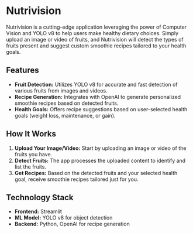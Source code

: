 # Nutrivision

Nutrivision is a cutting-edge application leveraging the power of Computer Vision and YOLO v8 to help users make healthy dietary choices. Simply upload an image or video of fruits, and Nutrivision will detect the types of fruits present and suggest custom smoothie recipes tailored to your health goals.

## Features

- **Fruit Detection:** Utilizes YOLO v8 for accurate and fast detection of various fruits from images and videos.
- **Recipe Generation:** Integrates with OpenAI to generate personalized smoothie recipes based on detected fruits.
- **Health Goals:** Offers recipe suggestions based on user-selected health goals (weight loss, maintenance, or gain).

## How It Works

1. **Upload Your Image/Video:** Start by uploading an image or video of the fruits you have.
2. **Detect Fruits:** The app processes the uploaded content to identify and list the fruits.
3. **Get Recipes:** Based on the detected fruits and your selected health goal, receive smoothie recipes tailored just for you.

## Technology Stack
- **Frontend:** Streamlit
- **ML Model:** YOLO v8 for object detection
- **Backend:** Python, OpenAI for recipe generation
